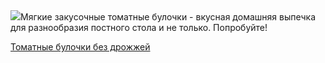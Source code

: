 <!--2025-10-24 11:38:03-->
<div class="yb">
  <div class="rss povarenok"><a href="https://www.povarenok.ru/recipes/show/183188/"><img src="https://www.povarenok.ru/data/cache/2025oct/24/34/3193307_47863-640x480.jpg"></a>Мягкие закусочные томатные булочки - вкусная домашняя выпечка для разнообразия постного стола и не только. Попробуйте! <p class="titl"><a href="https://www.povarenok.ru/recipes/show/183188/">Томатные булочки без дрожжей</a></p></div>
</div>
